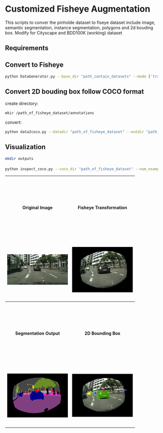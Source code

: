 # Customized Fisheye Augmentation 

This scripts to conver the pinholde dataset to fiseye dataset include image, semantic segmentation, instance segmentation, polygons and 2d bouding box. Modify for Cityscape and BDD100K (working) dataset
## Requirements

## Convert to Fisheye

```bash
python DataGenerator.py --base_dir "path_contain_datasets" --mode ['train', 'val'] --dataset ['cityscape', 'bdd100k']
``` 


## Convert 2D bouding box follow COCO format

create directory:
```bash
mkir /path_of_fisheye_dataset/annotations
```
convert:
```bash
python data2coco.py --datadir "path_of_fisheye_dataset" --outdir "path_of_fisheye_dataset/annotations"
```

## Visualization

```bash
mkdir outputs

python inspect_coco.py --coco_dir "path_of_fisheye_dataset" --num_examples 5
```

<!-- | Original image        | Fisheye        |
|-----------------|----------------|
| ![Image 1](outputs/frankfurt_000001_038418_leftImg8bit.png) | ![Image 2](outputs/image(2).png) |
| Segmentation        | 2d Bouding box        |
| ![Image 3](outputs/image(1).png) | ![Image 4](outputs/image(3).png) | -->

<table>
  <tr>
    <th style="width: 200px; height: 200px; text-align: center;">Original Image</th>
    <th style="width: 200px; height: 200px; text-align: center;">Fisheye Transformation</th>
  </tr>
  <tr>
    <td style="width: 200px; height: 200px; text-align: center; vertical-align: middle;">
      <img src="outputs/frankfurt_000001_038418_leftImg8bit.png" alt="Original" style="width: 100%; height: auto;">
    </td>
    <td style="width: 200px; height: 200px; text-align: center; vertical-align: middle;">
      <img src="outputs/image(2).png" alt="Fisheye" style="width: 100%; height: auto;">
    </td>
  </tr>
  <tr>
    <th style="width: 200px; height: 200px; text-align: center;">Segmentation Output</th>
    <th style="width: 200px; height: 200px; text-align: center;">2D Bounding Box</th>
  </tr>
  <tr>
    <td style="width: 200px; height: 200px; text-align: center; vertical-align: middle;">
      <img src="outputs/image(1).png" alt="Segmentation" style="width: 100%; height: auto;">
    </td>
    <td style="width: 200px; height: 200px; text-align: center; vertical-align: middle;">
      <img src="outputs/image(3).png" alt="Bounding Box" style="width: 100%; height: auto;">
    </td>
  </tr>
</table>
